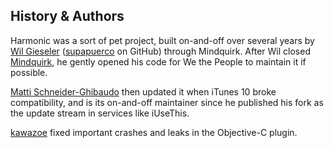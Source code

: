 History & Authors
----------------- 

Harmonic was a sort of pet project, built on-and-off over several years by [Wil Gieseler](http://wil.gieseler.org/) ([supapuerco](https://github.com/supapuerco/) on GitHub) through Mindquirk.
After Wil closed [Mindquirk](http://mindquirk.com/), he gently opened his code for We the People to maintain it if possible.

[Matti Schneider-Ghibaudo](http://mattischneider.fr) then updated it when iTunes 10 broke compatibility, and is its on-and-off maintainer since he published his fork as the update stream in services like iUseThis.

[kawazoe](https://github.com/kawazoe) fixed important crashes and leaks in the Objective-C plugin.
